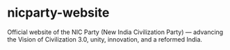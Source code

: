 # nicparty-website
Official website of the NIC Party (New India Civilization Party) — advancing the Vision of Civilization 3.0, unity, innovation, and a reformed India.
